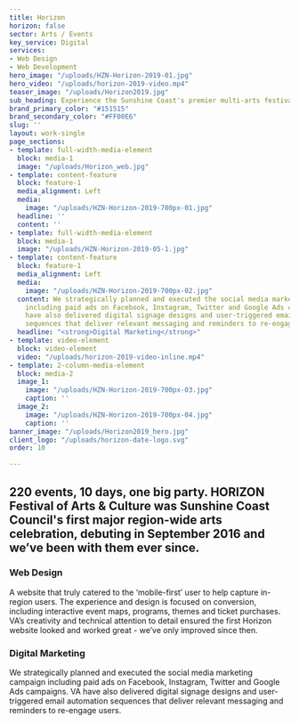 ```yaml
---
title: Horizon
horizon: false
sector: Arts / Events
key_service: Digital
services:
- Web Design
- Web Development
hero_image: "/uploads/HZN-Horizon-2019-01.jpg"
hero_video: "/uploads/horizon-2019-video.mp4"
teaser_image: "/uploads/Horizon2019.jpg"
sub_heading: Experience the Sunshine Coast's premier multi-arts festival.
brand_primary_color: "#151515"
brand_secondary_color: "#FF00E6"
slug: ''
layout: work-single
page_sections:
- template: full-width-media-element
  block: media-1
  image: "/uploads/Horizon_web.jpg"
- template: content-feature
  block: feature-1
  media_alignment: Left
  media:
    image: "/uploads/HZN-Horizon-2019-700px-01.jpg"
  headline: ''
  content: ''
- template: full-width-media-element
  block: media-1
  image: "/uploads/HZN-Horizon-2019-05-1.jpg"
- template: content-feature
  block: feature-1
  media_alignment: Left
  media:
    image: "/uploads/HZN-Horizon-2019-700px-02.jpg"
  content: We strategically planned and executed the social media marketing campaign
    including paid ads on Facebook, Instagram, Twitter and Google Ads campaigns. VA
    have also delivered digital signage designs and user-triggered email automation
    sequences that deliver relevant messaging and reminders to re-engage users.
  headline: "<strong>Digital Marketing</strong>"
- template: video-element
  block: video-element
  video: "/uploads/horizon-2019-video-inline.mp4"
- template: 2-column-media-element
  block: media-2
  image_1:
    image: "/uploads/HZN-Horizon-2019-700px-03.jpg"
    caption: ''
  image_2:
    image: "/uploads/HZN-Horizon-2019-700px-04.jpg"
    caption: ''
banner_image: "/uploads/Horizon2019_hero.jpg"
client_logo: "/uploads/horizon-date-logo.svg"
order: 10

---
```

## 220 events, 10 days, one big party. HORIZON Festival of Arts & Culture was Sunshine Coast Council's first major region-wide arts celebration, debuting in September 2016 and we’ve been with them ever since.

### Web Design

A website that truly catered to the ‘mobile-first’ user to help capture in-region users. The experience and design is focused on conversion, including interactive event maps, programs, themes and ticket purchases. VA’s creativity and technical attention to detail ensured the first Horizon website looked and worked great - we’ve only improved since then.

### Digital Marketing

We strategically planned and executed the social media marketing campaign including paid ads on Facebook, Instagram, Twitter and Google Ads campaigns. VA have also delivered digital signage designs and user-triggered email automation sequences that deliver relevant messaging and reminders to re-engage users.